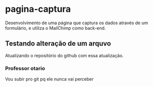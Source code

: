 # pagina-captura
Desenvolvimento de uma página que captura os dados através de um formulário, e utiliza o MailChimp como back-end.

## Testando alteração de um arquvo 
Atualizando o repositório do github com essa
atualização.

### Professor otario
Vou subir pro git pq ele nunca vai perceber